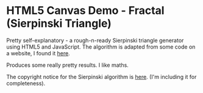 HTML5 Canvas Demo - Fractal (Sierpinski Triangle)
=================================================

Pretty self-explanatory - a rough-n-ready Sierpinski triangle generator using 
HTML5 and JavaScript. The algorithm is adapted from some code on a website, I found it [here](http://lodev.org/cgtutor/sierpinski.html#With_Recursion_).

Produces some really pretty results. I like maths.

The copyright notice for the Sierpinski algorithm is [here](http://lodev.org/cgtutor/legal.html).
(I'm including it for completeness).
